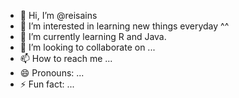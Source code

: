 - 👋 Hi, I’m @reisains
- 👀 I’m interested in learning new things everyday ^^
- 🌱 I’m currently learning R and Java.
- 💞️ I’m looking to collaborate on ...
- 📫 How to reach me ...
- 😄 Pronouns: ...
- ⚡ Fun fact: ...

<!---
reisains/reisains is a ✨ special ✨ repository because its `README.md` (this file) appears on your GitHub profile.
You can click the Preview link to take a look at your changes.
--->
